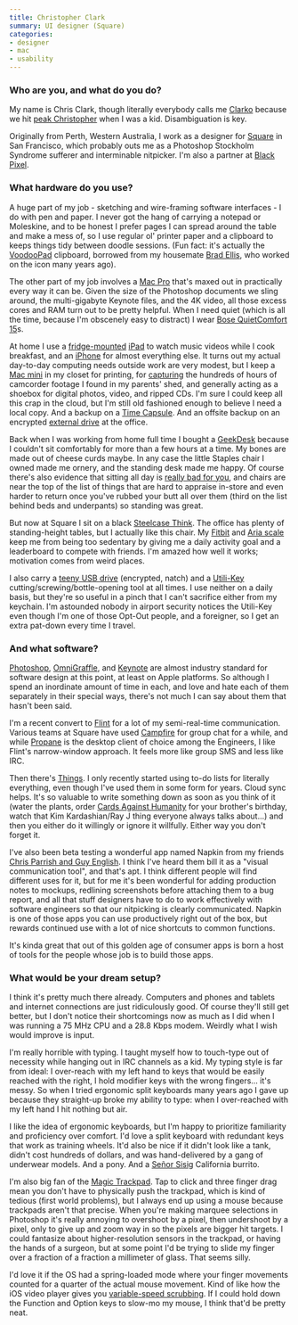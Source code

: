 ```yaml
---
title: Christopher Clark
summary: UI designer (Square)
categories:
- designer
- mac
- usability
---
```


### Who are you, and what do you do?

My name is Chris Clark, though literally everybody calls me [Clarko](http://twitter.com/clarko "Chris' Twitter account.") because we hit [peak Christopher](http://www.babynamewizard.com/voyager#prefix=christopher "A page showing the popularity of the name 'Christopher.'") when I was a kid. Disambiguation is key.

Originally from Perth, Western Australia, I work as a designer for [Square][] in San Francisco, which probably outs me as a Photoshop Stockholm Syndrome sufferer and interminable nitpicker. I'm also a partner at [Black Pixel](http://blackpixel.com/ "A company making software for Apple hardware.").

### What hardware do you use?

A huge part of my job - sketching and wire-framing software interfaces - I do with pen and paper. I never got the hang of carrying a notepad or Moleskine, and to be honest I prefer pages I can spread around the table and make a mess of, so I use regular ol' printer paper and a clipboard to keeps things tidy between doodle sessions. (Fun fact: it's actually the [VoodooPad][] clipboard, borrowed from my housemate [Brad Ellis](http://pacifichelm.com/ "Brad's website."), who worked on the icon many years ago).

The other part of my job involves a [Mac Pro][mac-pro] that's maxed out in practically every way it can be. Given the size of the Photoshop documents we sling around, the multi-gigabyte Keynote files, and the 4K video, all those excess cores and RAM turn out to be pretty helpful. When I need quiet (which is all the time, because I'm obscenely easy to distract) I wear [Bose QuietComfort 15][quietcomfort-15]s.

At home I use a [fridge-mounted][fridgepad] [iPad][] to watch music videos while I cook breakfast, and an [iPhone][iphone-4] for almost everything else. It turns out my actual day-to-day computing needs outside work are very modest, but I keep a [Mac mini][mac-mini] in my closet for printing, for [capturing][video-capture] the hundreds of hours of camcorder footage I found in my parents' shed, and generally acting as a shoebox for digital photos, video, and ripped CDs. I'm sure I could keep all this crap in the cloud, but I'm still old fashioned enough to believe I need a local copy. And a backup on a [Time Capsule][time-capsule]. And an offsite backup on an encrypted [external drive][my-book-for-mac] at the office.

Back when I was working from home full time I bought a [GeekDesk][] because I couldn't sit comfortably for more than a few hours at a time. My bones are made out of cheese curds maybe. In any case the little Staples chair I owned made me ornery, and the standing desk made me happy. Of course there's also evidence that sitting all day is [really bad for you](http://www.npr.org/2011/04/25/135575490/sitting-all-day-worse-for-you-than-you-might-think "An NPR article on why sitting all day is unhealthy."), and chairs are near the top of the list of things that are hard to appraise in-store and even harder to return once you've rubbed your butt all over them (third on the list behind beds and underpants) so standing was great.

But now at Square I sit on a black [Steelcase Think][think]. The office has plenty of standing-height tables, but I actually like this chair. My [Fitbit][] and [Aria scale][aria] keep me from being too sedentary by giving me a daily activity goal and a leaderboard to compete with friends. I'm amazed how well it works; motivation comes from weird places.

I also carry a [teeny USB drive][pico] (encrypted, natch) and a [Utili-Key][] cutting/screwing/bottle-opening tool at all times. I use neither on a daily basis, but they're so useful in a pinch that I can't sacrifice either from my keychain. I'm astounded nobody in airport security notices the Utili-Key even though I'm one of those Opt-Out people, and a foreigner, so I get an extra pat-down every time I travel.

### And what software?

[Photoshop][], [OmniGraffle][], and [Keynote][] are almost industry standard for software design at this point, at least on Apple platforms. So although I spend an inordinate amount of time in each, and love and hate each of them separately in their special ways, there's not much I can say about them that hasn't been said.

I'm a recent convert to [Flint][] for a lot of my semi-real-time communication. Various teams at Square have used [Campfire][] for group chat for a while, and while [Propane][] is the desktop client of choice among the Engineers, I like Flint's narrow-window approach. It feels more like group SMS and less like IRC.

Then there's [Things][]. I only recently started using to-do lists for literally everything, even though I've used them in some form for years. Cloud sync helps. It's so valuable to write something down as soon as you think of it (water the plants, order [Cards Against Humanity](http://cardsagainsthumanity.com/ "A party game for horrible people.") for your brother's birthday, watch that Kim Kardashian/Ray J thing everyone always talks about...) and then you either do it willingly or ignore it willfully. Either way you don't forget it.

I've also been beta testing a wonderful app named Napkin from my friends [Chris Parrish and Guy English](http://aged-and-distilled.com/ "The Aged and Distilled website."). I think I've heard them bill it as a "visual communication tool", and that's apt. I think different people will find different uses for it, but for me it's been wonderful for adding production notes to mockups, redlining screenshots before attaching them to a bug report, and all that stuff designers have to do to work effectively with software engineers so that our nitpicking is clearly communicated. Napkin is one of those apps you can use productively right out of the box, but rewards continued use with a lot of nice shortcuts to common functions.

It's kinda great that out of this golden age of consumer apps is born a host of tools for the people whose job is to build those apps.

### What would be your dream setup?

I think it's pretty much there already. Computers and phones and tablets and internet connections are just ridiculously good. Of course they'll still get better, but I don't notice their shortcomings now as much as I did when I was running a 75 MHz CPU and a 28.8 Kbps modem. Weirdly what I wish would improve is input.

I'm really horrible with typing. I taught myself how to touch-type out of necessity while hanging out in IRC channels as a kid. My typing style is far from ideal: I over-reach with my left hand to keys that would be easily reached with the right, I hold modifier keys with the wrong fingers... it's messy. So when I tried ergonomic split keyboards many years ago I gave up because they straight-up broke my ability to type: when I over-reached with my left hand I hit nothing but air. 

I like the idea of ergonomic keyboards, but I'm happy to prioritize familiarity and proficiency over comfort. I'd love a split keyboard with redundant keys that work as training wheels. It'd also be nice if it didn't look like a tank, didn't cost hundreds of dollars, and was hand-delivered by a gang of underwear models. And a pony. And a [Señor Sisig](http://www.senorsisig.com/ "A Filipino fusion food truck in SF.") California burrito.

I'm also big fan of the [Magic Trackpad][magic-trackpad]. Tap to click and three finger drag mean you don't have to physically push the trackpad, which is kind of tedious (first world problems), but I always end up using a mouse because trackpads aren't that precise. When you're making marquee selections in Photoshop it's really annoying to overshoot by a pixel, then undershoot by a pixel, only to give up and zoom way in so the pixels are bigger hit targets. I could fantasize about higher-resolution sensors in the trackpad, or having the hands of a surgeon, but at some point I'd be trying to slide my finger over a fraction of a fraction a millimeter of glass. That seems silly.

I'd love it if the OS had a spring-loaded mode where your finger movements counted for a quarter of the actual mouse movement. Kind of like how the iOS video player gives you [variable-speed scrubbing](http://lifehacker.com/5811660/how-to-control-the-audio-and-video-scrubbing-speed-on-your-iphone "A Lifehacker article on audio/video scrubbing on the iPhone."). If I could hold down the Function and Option keys to slow-mo my mouse, I think that'd be pretty neat.

[aria]: http://www.fitbit.com/au/aria "A set of scales with tracking."
[fitbit]: http://www.fitbit.com/ "A personal fitness tracking device."
[fridgepad]: http://www.woodforddesign.com/products/fridgepad "A fridge mount for an iPad."
[geekdesk]: https://www.geekdesk.com/ "An electronic, height-adjustable desk."
[ipad]: https://www.apple.com/ipad/ "A tablet device."
[iphone-4]: https://en.wikipedia.org/wiki/IPhone_4 "A smartphone."
[mac-mini]: https://www.apple.com/mac-mini/ "A small desktop computer."
[mac-pro]: https://www.apple.com/mac-pro/ "The Intel-based Mac tower computer."
[magic-trackpad]: https://www.apple.com/magictrackpad/ "A trackpad for desktop machines."
[my-book-for-mac]: https://www.wdc.com/en/products/products.aspx?id=250 "An external hard drive."
[pico]: http://www.supertalent.com/products/stt_usb_detail.php?type=Pico "A physically tiny USB drive."
[quietcomfort-15]: http://www.bose.com/controller?url=/shop_online/headphones/noise_cancelling_headphones/quietcomfort_15/index.jsp "Noise-cancelling headphones."
[think]: https://www.steelcase.com/en/products/category/seating/task/think/pages/overview.aspx "A ergonomical chair."
[time-capsule]: https://www.apple.com/airport-time-capsule/ "A WiFi access point and backup system."
[utili-key]: https://www.thinkgeek.com/product/6d98/ "A 6-in-1 tool that folds into the shape of a key."
[video-capture]: https://www.elgato.com/en/video/video-capture "A dongle for capturing analog video."
[campfire]: https://campfirenow.com/ "Web-based chat."
[flint]: http://giantcomet.com/flint/mac/ "A Campfire client for the Mac."
[keynote]: https://www.apple.com/keynote/ "Presentation software for the Mac."
[omnigraffle]: https://www.omnigroup.com/omnigraffle/ "Diagramming software for the Mac."
[photoshop]: https://www.adobe.com/products/photoshop.html "A bitmap image editor."
[propane]: http://propaneapp.com/ "A native Mac client for the Campfire chat service."
[square]: https://squareup.com/ "A software and hardware solution for processing credit cards."
[things]: https://culturedcode.com/things/ "A task management application for the Mac."
[voodoopad]: https://plausible.coop/voodoopad/ "Personal wiki software for the Mac."
